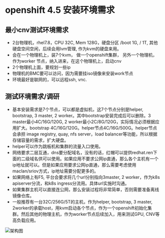 # openshift 4.5 安装环境需求

## 最小cnv测试环境需求
- 2台物理机，rhel7.8，CPU 32C, Mem 128G，硬盘分区 /boot 1G, / 1T, 其他硬盘空间空闲，后续会用lvm管理, 作为kvm的硬盘来用。
- 会在一个物理机上，装7个kvm， 做一个openshift集群， 另外一个物理机，作为worker 节点，纳入进来，在这个物理机上，启动cnv
- 2个物理机上面，要规划一些ip
- 物理机的BMC要可以访问，因为需要挂iso镜像来安装work节点
- 环境最好是联网的，可以远程ssh, vnc.

## 测试环境需求/调研
- 基本安装需求是7个节点，可以都是虚拟机，这7个节点分别是helper, bootstrap, 3 master, 2 worker。其中bootstrap安装完成后可以删除。3 master最小4C/16G/120G, 2 worker最小2C/8G/120G，实际情况必须根据应用扩大。bootstrap 4C/16G/120G。helper节点4C/16G/500G。helper节点会承担 image registry, quay, nfs server，load balancer等功能，所以根据存储容量的需求，扩大硬盘。
- helper可以作为跳板机和集群的流量入口使用。
- 网络要求二层互通，dns要分配域名，没有的话，红帽可以提供redhat.ren下面的二级域名供可以使用。如果应用不要求公网ip直通，那么各个主机有一个ip地址就可以。但是如果应用要求公网ip直通，那么需要考虑使用maclan/sriov方式，ip地址需要分配更多的。
- 如果网络上有F5, 平台会要求将几个url分别指向3master, 2 worker，作为k8s apiserver分流，和k8s ingress分流用。具体url实施时沟通。
- 如果集群主机可以直接连公网，那么安装过程将非常简单，否则需要准备离线镜像仓库。
- 一般推荐有一台32C/256G/5T的主机，作为helper, bootstrap, 3 master, 2worker的承载host，用kvm启动各个节点，作为一个openshift初始化集群。然后其他的物理主机，作为worker节点后续加入，用来测试GPU, CNV等高负载应用。

![架构图](4.5.install.dia.drawio)
